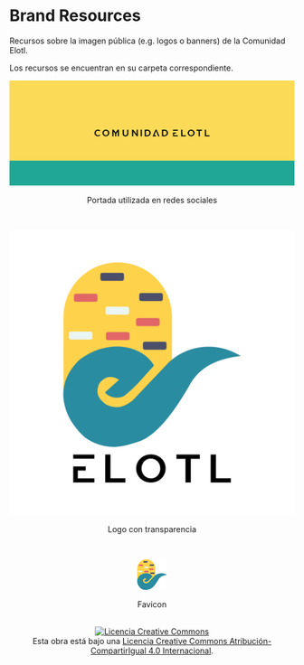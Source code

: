 # Brand Resources

Recursos sobre la imagen pública (e.g. logos o banners) de la Comunidad Elotl.

Los recursos se encuentran en su carpeta correspondiente.

<div align="center">

![Portadas Elotl](./portadas/portada_fb.png)

Portada utilizada en redes sociales

<br />

![Logo Elotl](./logo/logo_elotl_transparente.png)

Logo con transparencia

<br />

![Favicon Logo Elotl](./favicon/favicon.png)

Favicon

<br />

  <a rel="license" href="http://creativecommons.org/licenses/by-sa/4.0/">
    <img alt="Licencia Creative Commons" style="border-width:0" src="https://i.creativecommons.org/l/by-sa/4.0/88x31.png" />
  </a>
  <br />
  Esta obra está bajo una <a rel="license" href="http://creativecommons.org/licenses/by-sa/4.0/">Licencia Creative Commons Atribución-CompartirIgual 4.0 Internacional</a>.
</div>
